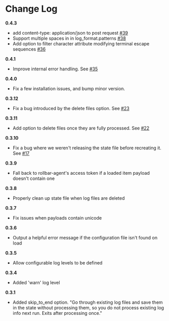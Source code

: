 # Change Log

**0.4.3**
- add content-type: application/json to post request [#39](https://github.com/rollbar/rollbar-agent/pull/39)
- Support multiple spaces in in log_format.patterns [#38](https://github.com/rollbar/rollbar-agent/pull/38)
- Add option to filter character attribute modifying terminal escape sequences [#36](https://github.com/rollbar/rollbar-agent/pull/36)

**0.4.1**
- Improve internal error handling. See [#35](https://github.com/rollbar/rollbar-agent/pull/35)

**0.4.0**
- Fix a few installation issues, and bump minor version.

**0.3.12**
- Fix a bug introduced by the delete files option. See [#23](https://github.com/rollbar/rollbar-agent/pull/23)

**0.3.11**
- Add option to delete files once they are fully processed. See [#22](https://github.com/rollbar/rollbar-agent/pull/22)

**0.3.10**
- Fix a bug where we weren't releasing the state file before recreating it. See [#17](https://github.com/rollbar/rollbar-agent/issues/17)

**0.3.9**
- Fall back to rollbar-agent's access token if a loaded item payload doesn't contain one

**0.3.8**
- Properly clean up state file when log files are deleted

**0.3.7**
- Fix issues when payloads contain unicode

**0.3.6**
- Output a helpful error message if the configuration file isn't found on load

**0.3.5**
- Allow configurable log levels to be defined

**0.3.4**
- Added 'warn' log level

**0.3.1**
- Added skip_to_end option. "Go through existing log files and save them in the state without processing them, so you do not process existing log info next run. Exits after processing once."

